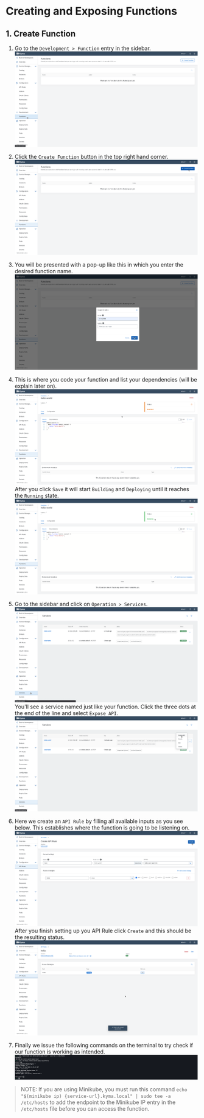 # Creating and Exposing Functions

## 1. Create Function

1. Go to the `Development > Function` entry in the sidebar. ![function-1](images/functions/img01.png)

2. Click the `Create Function` button in the top right hand corner. ![function-2](images/functions/img02.png)

3. You will be presented with a pop-up like this in which you enter the desired function name. ![function-3](images/functions/img03.png)

4. This is where you code your function and list your dependencies (will be explain later on). ![function-4](images/functions/img04.png) After you click `Save` it will start `Building` and `Deploying` until it reaches the `Running` state. ![function-5](images/functions/img05.png)

5. Go to the sidebar and click on `Operation > Services`. ![function-6](images/functions/img06.png) You'll see a service named just like your function. Click the three dots at the end of the line and select `Expose API`. ![function-7](images/functions/img07.png)

6. Here we create an `API Rule` by filling all available inputs as you see below. This establishes where the function is going to be listening on. ![function-8](images/functions/img08.png) After you finish setting up you API Rule click `Create` and this should be the resulting status. ![function-9](images/functions/img09.png)

7. Finally we issue the following commands on the terminal to try check if our function is working as intended. ![function-10](images/functions/img10.png)

> NOTE: If you are using Minikube, you must run this command `echo "$(minikube ip) {service-url}.kyma.local" | sudo tee -a /etc/hosts` to add the endpoint to the Minikube IP entry in the `/etc/hosts` file before you can access the function.
